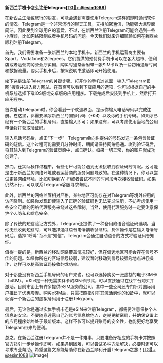 **新西兰手機卡怎么注册telegram[[TG💪+ @esim1088](https://t.me/s/esim1088)]**

在新西兰生活或旅行的朋友，可能会遇到需要使用Telegram这样的即时通讯软件的情况。Telegram是一个非常流行的聊天工具，支持加密通信，功能强大且界面简洁，因此受到全球用户的喜爱。不过，在新西兰注册Telegram可能会遇到一些小麻烦，比如网络限制或者手机号码的问题。今天我们就来详细聊聊如何在新西兰顺利注册Telegram。

首先，我们需要准备一张新西兰的本地手机卡。新西兰的手机运营商主要有Spark、Vodafone和2degrees，它们提供的预付费手机卡可以在各大超市、便利店或者运营商的营业厅买到。购买时通常会附带一张SIM卡以及一些初始通话时间和数据流量。购买手机卡后，按照说明书激活即可开始使用。

接下来是注册Telegram的关键步骤。打开你的手机浏览器，输入“Telegram官网”搜索并进入官方网站。在首页可以看到下载应用的选项，你可以根据自己的手机系统选择下载iOS版或安卓版的应用程序。下载完成后安装到手机上，然后打开应用程序。

首次启动Telegram时，你会看到一个欢迎界面，提示你输入电话号码以完成注册。在这里，你需要填写新西兰的国家代码（+64）以及你的手机号码。如果你已经有一个新西兰的手机号码，直接输入即可；如果没有，可以考虑使用当地的公用电话拨打获取验证码。

输入电话号码后，点击“下一步”，Telegram会向你提供的号码发送一条包含验证码的短信。这个过程可能需要几分钟时间，期间请保持网络畅通。收到验证码后，将其输入到Telegram的验证页面中，点击确认。如果一切正常，你的账户就成功创建了。

然而，在实际操作过程中，有些用户可能会遇到无法接收到验证码的情况。这可能是由于新西兰的网络环境或者运营商的服务问题导致的。在这种情况下，你可以尝试更换网络环境，比如切换到Wi-Fi或者尝试不同的时间段再次接收验证码。如果仍然不行，可以联系Telegram客服寻求帮助。

此外，新西兰的网络监管相对严格，某些地区可能存在对Telegram等境外应用的访问限制。如果你发现即使输入了正确的验证码也无法完成注册，不妨考虑使用一些安全可靠的网络代理服务来绕过这些限制。当然，使用代理服务时一定要注意保护个人隐私和信息安全。

除了传统的短信验证方式外，Telegram还提供了一种备用的语音验证码选项。当你无法收到短信时，可以选择通过语音电话接收验证码。具体操作是在输入电话号码后，选择“呼叫”而不是“短信”，Telegram会通过自动语音的方式将验证码告知你。

值得一提的是，新西兰的移动网络覆盖情况较好，但在偏远地区可能会存在信号不佳的问题。如果你所在的区域信号较弱，建议暂时移动到信号较强的地点进行操作，这样可以提高验证码接收的成功率。

对于那些没有新西兰手机号码的用户来说，也可以选择购买一张虚拟的电子SIM卡（eSIM）。eSIM是一种无需实体卡的SIM卡形式，可以直接通过在线平台购买并激活。目前市面上有许多提供eSIM服务的公司，其中一些公司还专门针对国际用户推出了优惠套餐。购买eSIM后，只需按照指引将其激活到你的设备中，就可以获得一个新西兰的虚拟号码用于注册Telegram。

最后，无论你是通过实体手机卡还是eSIM来注册Telegram，都需要注意保护个人信息的安全。不要随意透露自己的账号信息给他人，定期更新密码，并确保设备上的应用程序始终处于最新版本。这样不仅可以提升账号的安全性，也能更好地享受Telegram带来的便利。

总之，在新西兰注册Telegram并不是一件难事，只要准备好相应的手机卡并按照官方指引一步步操作即可。如果遇到困难，可以尝试多种方法解决，必要时还可以寻求专业帮助。希望这篇文章能帮助你在新西兰顺利开启Telegram之旅！[[TG💪+ @esim1088](https://t.me/s/esim1088) ![Image](https://i.postimg.cc/4NQfJmqS/Snipaste-2025-05-13-00-14-12.png)]